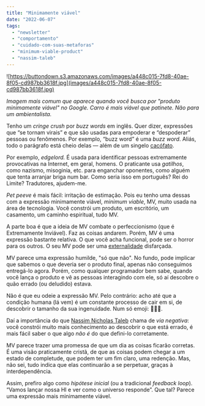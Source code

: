 ```yaml
---
title: "Minimamente viável"
date: "2022-06-07"
tags: 
  - "newsletter"
  - "comportamento"
  - "cuidado-com-suas-metaforas"
  - "minimum-viable-product"
  - "nassim-taleb"
---
```


![https://buttondown.s3.amazonaws.com/images/a448c015-7fd8-40ae-8f05-cd987bb3618f.jpg](images/a448c015-7fd8-40ae-8f05-cd987bb3618f.jpg)

_Imagem mais comum que aparece quando você busca por "produto minimamente viável" no Google. Carro é mais viável que patinete. Não para um ambientalista._

Tenho um _cringe_ _crush_ por _buzz words_ em inglês. Quer dizer, expressões que “se tornam virais” e que são usadas para empoderar e “despoderar” pessoas ou fenômenos. Por exemplo, “buzz word” é uma _buzz word_. Aliás, todo o parágrafo está cheio delas — além de um singelo [cacófato](https://blogdoenem.com.br/gramatica-cacofonia/).

Por exemplo, _edgelord._ É usada para identificar pessoas extremamente provocativas na Internet, em geral, homens. O praticante usa _gatilhos_, como nazismo, misoginia, etc. para enganchar oponentes, como alguém que tenta arranjar briga num bar. Como seria isso em português? Rei do Limite? Tradutores, ajudem-me.

_Pet peeve_ é mais fácil: irritação de estimação. Pois eu tenho uma dessas com a expressão minimamente viável, _minimum viable_, MV, muito usada na área de tecnologia. Você constrói um produto, um escritório, um casamento, um caminho espiritual, tudo MV.

A parte boa é que a ideia de MV combate o perfeccionismo (que é Extremamente Inviável). Faz as coisas andarem. Porém, MV é uma expressão bastante relativa. O que você acha funcional, pode ser o horror para os outros. O seu MV pode ser uma [externalidade](https://pt.wikipedia.org/wiki/Externalidades) disfarçada.

MV parece uma expressão humilde, "só que não". No fundo, pode implicar que sabemos o que deveria ser o produto final, apenas não conseguimos entregá-lo agora. Porém, como qualquer programador bem sabe, quando você lança o produto e vê as pessoas interagindo com ele, só aí descobre o quão errado (ou deludido) estava.

Não é que eu odeie a expressão MV. Pelo contrário: acho até que a condição humana (lá vem) é um constante processo de cair em si, de descobrir o tamanho da sua ingenuidade. Num só emoji: 🤦🏾‍♂️.

Daí a importância do que [Nassim Nicholas Taleb](https://en.wikipedia.org/wiki/Nassim_Nicholas_Taleb) chama de _via negativa_: você constrói muito mais conhecimento ao descobrir o que está errado, é mais fácil saber o que algo _não é_ do que defini-lo corretamente.

MV parece trazer uma promessa de que um dia as coisas ficarão corretas. É uma visão praticamente cristã, de que as coisas podem chegar a um estado de completude, que podem ter um fim claro, uma redenção. Mas, não sei, tudo indica que elas continuarão a se perpetuar, graças à interdependência.

Assim, prefiro algo como _hipótese inicial_ (ou a tradicional _feedback loop_). “Vamos lançar nossa HI e ver como o universo responde”. Que tal? Parece uma expressão mais minimamente viável.
